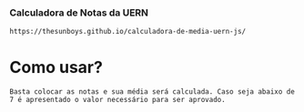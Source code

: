 ### Calculadora de Notas da UERN
    https://thesunboys.github.io/calculadora-de-media-uern-js/
    
# Como usar?
    Basta colocar as notas e sua média será calculada. Caso seja abaixo de 7 é apresentado o valor necessário para ser aprovado.
